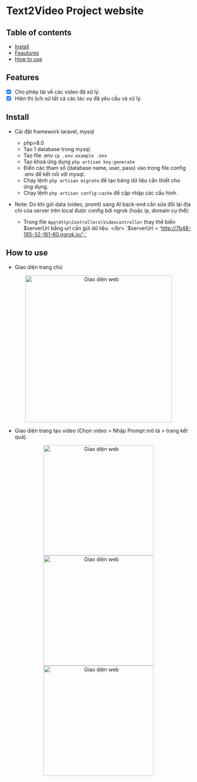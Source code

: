 # Text2Video Project website



## Table of contents

- [Install](#install)
- [Feautures](#features)
- [How to use](#how-to-use)


## Features

- [x] Cho phép tải về các video đã xử lý.
- [x] Hiện thị lịch sử tất cả các tác vụ đã yêu cầu và xử lý.

## Install
    
- Cài đặt framework laravel, mysql
    - php>8.0
    - Tạo 1 database trong mysql.
    - Taọ file .env `cp .env.example .env`
    - Tạo khoá ứng dụng `php artisan key:generate`
    - Điền các tham số (database name, user, pass) vào trong file config .env để kết nối với mysql.
    - Chạy lệnh `php artisan migrate` để tạo bảng dữ liệu cần thiết cho ứng dụng.
    - Chạy lệnh `php artisan config:cache` để cập nhập các cấu hình.
      
- Note: Do khi gửi data (video, promt) sang AI back-end cần sửa đổi lại địa chỉ của server trên local được config bởi ngrok (hoặc ip, domain cụ thể):
    - Trong file `App\Http\Controllers\Videocontroller` thay thế biến $serverUrl bằng url cần gửi dữ liệu. </br>
   `$serverUrl = 'http://7b48-185-32-161-60.ngrok.io/';`


## How to use
- Giao diện trang chủ
<div align="center">
    <img src="https://github-production-user-asset-6210df.s3.amazonaws.com/44583838/275184004-b23d1fda-6f7b-48ca-8faf-5e1ea5a4d15b.png" width="400" alt="Giao diện web">
</div>

- Giao diện trang tạo video (Chọn video > Nhập Prompt mô tả > trang kết quả).
<div align="center">
    <img src="https://github-production-user-asset-6210df.s3.amazonaws.com/44583838/274682831-0e671bd3-24ce-4466-938b-5434bd470954.png" width="300" alt="Giao diện web">
    <img src="https://github-production-user-asset-6210df.s3.amazonaws.com/44583838/274684180-ba13800c-c873-494b-b747-e6506e9870df.png" width="300" alt="Giao diện web">
    <img src="https://github-production-user-asset-6210df.s3.amazonaws.com/44583838/275183941-7ffd6ca7-b2fe-4d2e-85fb-9e9f53f4baa8.png" width="300" alt="Giao diện web">
</div>






